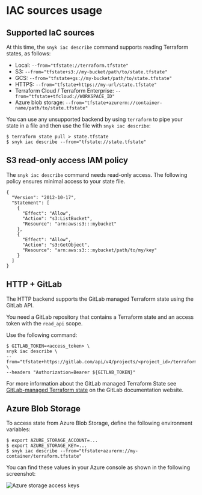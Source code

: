 # IAC sources usage

## **Supported IaC sources**

At this time, the `snyk iac describe` command supports reading Terraform states, as follows:

* Local: `--from="tfstate://terraform.tfstate"`
* S3: `--from="tfstate+s3://my-bucket/path/to/state.tfstate"`
* GCS: `--from="tfstate+gs://my-bucket/path/to/state.tfstate"`
* HTTPS: `--from="tfstate+https://my-url/state.tfstate"`
* Terraform Cloud / Terraform Enterprise: `--from="tfstate+tfcloud://WORKSPACE_ID"`
* Azure blob storage: `--from="tfstate+azurerm://container-name/path/to/state.tfstate"`

You can use any unsupported backend by using `terraform` to pipe your state in a file and then use the file with `snyk iac describe`:

```
$ terraform state pull > state.tfstate
$ snyk iac describe --from="tfstate://state.tfstate"
```

## **S3 read-only access IAM policy**

The `snyk iac describe` command needs read-only access. The following policy ensures minimal access to your state file.

```
{
  "Version": "2012-10-17",
  "Statement": [
    {
      "Effect": "Allow",
      "Action": "s3:ListBucket",
      "Resource": "arn:aws:s3:::mybucket"
    },
    {
      "Effect": "Allow",
      "Action": "s3:GetObject",
      "Resource": "arn:aws:s3:::mybucket/path/to/my/key"
    }
  ]
}
```

## **HTTP + GitLab**

The HTTP backend supports the GitLab managed Terraform state using the GitLab API.

You need a GitLab repository that contains a Terraform state and an access token with the `read_api` scope.

Use the following command:

```
$ GITLAB_TOKEN=<access_token> \
snyk iac describe \
--from="tfstate+https://gitlab.com/api/v4/projects/<project_id>/terraform/state/<path_to_state>" \
--headers "Authorization=Bearer ${GITLAB_TOKEN}"
```

For more information about the GitLab managed Terraform State see [GitLab-managed Terraform state](https://docs.gitlab.com/ee/user/infrastructure/terraform\_state.html) on the GitLab documentation website.

## **Azure Blob Storage**

To access state from Azure Blob Storage, define the following environment variables:

```
$ export AZURE_STORAGE_ACCOUNT=...
$ export AZURE_STORAGE_KEY=...
$ snyk iac describe --from="tfstate+azurerm://my-container/terraform.tfstate"
```

You can find these values in your Azure console as shown in the following screenshot:

![Azure storage access keys](https://docs.driftctl.com/assets/images/azure\_storage\_account\_keys-ccb38d8792616d4376050fc6b715a6ef.png)
